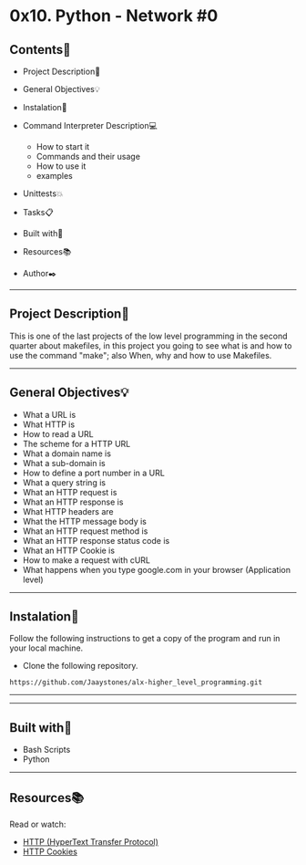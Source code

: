 # 0x10. Python - Network #0
 
 
## Contents:open_file_folder:
 
- Project Description:newspaper:
- General Objectives:bulb:
- Instalation:wrench:
- Command Interpreter Description:computer:
 
	* How to start it
	* Commands and their usage
	* How to use it
	* examples
 
- Unittests:boom:
- Tasks:clipboard:
- Built with:hammer:
- Resources:books:
- Author:black_nib:
 
---
 
## Project Description:newspaper:
 
This is one of the last projects of the low level programming in the second quarter about makefiles, in this project you going to see what is and how to use the command "make"; also When, why and how to use Makefiles.
 
---
 
## General Objectives:bulb:
 
* What a URL is
* What HTTP is
* How to read a URL
* The scheme for a HTTP URL
* What a domain name is
* What a sub-domain is
* How to define a port number in a URL
* What a query string is
* What an HTTP request is
* What an HTTP response is
* What HTTP headers are
* What the HTTP message body is
* What an HTTP request method is
* What an HTTP response status code is
* What an HTTP Cookie is
* How to make a request with cURL
* What happens when you type google.com in your browser (Application level)
 
---
 
## Instalation:wrench:
 
Follow the following instructions to get a copy of the program and run in your local machine.
 
* Clone the following repository.
```
https://github.com/Jaaystones/alx-higher_level_programming.git
```
---
 


---
 
## Built with:hammer:

* Bash Scripts
* Python
 
---
 
## Resources:books:
 
Read or watch:
* [HTTP (HyperText Transfer Protocol) ](https://www.ntu.edu.sg/home/ehchua/programming/webprogramming/http_basics.html)
* [HTTP Cookies](https://developer.mozilla.org/en-US/docs/Web/HTTP/Cookies)
